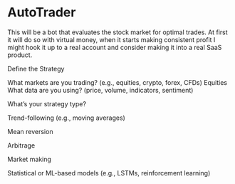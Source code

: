 # AutoTrader
This will be a bot that evaluates the stock market for optimal trades. At first it will do so with virtual money, when it starts making consistent profit I might hook it up to a real account and consider making it into a real SaaS product.


Define the Strategy

What markets are you trading? (e.g., equities, crypto, forex, CFDs)
Equities
What data are you using? (price, volume, indicators, sentiment)

What’s your strategy type?

Trend-following (e.g., moving averages)

Mean reversion

Arbitrage

Market making

Statistical or ML-based models (e.g., LSTMs, reinforcement learning)
